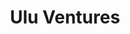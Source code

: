 ---
layout: firm_page
title: "Ulu Ventures"
id: "uluventures.com"
permalink: "/uluventuresuluventures.com/"
website: "https://uluventures.com"
offices: "Palo Alto (United States)"
investment_stages: "Seed, Series A"
portfolio_companies: "Palantir, SoFi"
portfolio_link: "https://uluventures.com/companies/"
investment_markets: "Fintech, Information Technology"
founded_year: "2008"
description: "Ulu Ventures is a seed-stage venture capital firm focused on diverse founder teams. They utilize data-driven decision-making and best practices for capital allocation in uncertain environments. Their investment thesis prioritizes diversity and inclusion, believing it leads to better returns."
linkedin: "https://www.linkedin.com/company/ulu-ventures/"
twitter: "https://twitter.com/uluventures"
instagram: ""
team_page: "https://uluventures.com/about-ulu/"
investor_type: "Venture Capital"
crunchbase: "https://www.crunchbase.com/organization/ulu-ventures"
pitchbook: "https://pitchbook.com/profiles/investor/43226-11"

# SEO Optimization
meta_title: "Ulu Ventures - VC Firm - projectstartups.com"
meta_description: "Ulu Ventures, Ulu Ventures is a seed-stage venture capital firm focused on diverse founder teams. They utilize data-driven decision-making and best practices for ca..."
meta_keywords: "Ulu Ventures, Fintech, Information Technology, VC firm, venture capital, startup investor, projectstartups.com"
canonical_url: "https://vc.projectstartups.com/uluventuresuluventures.com/"
---